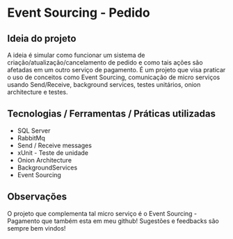 # Event Sourcing - Pedido

## Ideia do projeto
A ideia é simular como funcionar um sistema de criação/atualização/cancelamento de pedido e como tais ações são afetadas em um outro serviço de pagamento. É um projeto que visa praticar o uso de conceitos como Event Sourcing, comunicação de micro serviços usando Send/Receive, background services, testes unitários, onion architecture e testes.

## Tecnologias / Ferramentas / Práticas utilizadas
- SQL Server
- RabbitMq
- Send / Receive messages
- xUnit - Teste de unidade
- Onion Architecture
- BackgroundServices
- Event Sourcing

## Observações
O projeto que complementa tal micro serviço é o Event Sourcing - Pagamento que também esta em meu github! Sugestões e feedbacks são sempre bem vindos!
